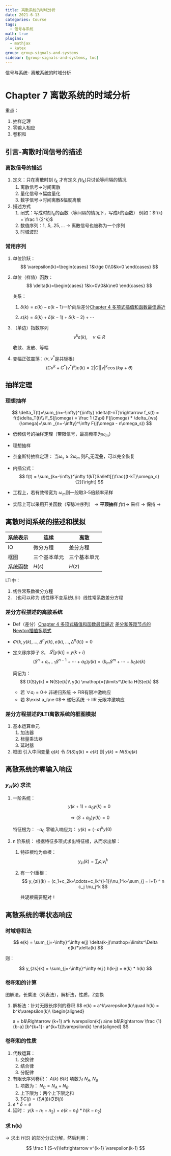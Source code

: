 ```yaml
---
title: 离散系统的时域分析
date: 2021-6-13
categories: Course
tags:
  - 信号与系统
math: true
plugins:
  - mathjax
  - katex
group: group-signals-and-systems
sidebar: [group-signals-and-systems, toc]
---
```



信号与系统- 离散系统的时域分析

<!-- more -->
# Chapter 7 离散系统的时域分析

重点：

1. 抽样定理
2. 零输入相应
3. 卷积和

## 引言-离散时间信号的描述

### 离散信号的描述

1. 定义：只在离散时刻 $t_k$ 才有定义 $f(t_k)$只讨论等间隔的情况
	1. 离散信号→时间离散
	2. 量化信号→幅度量化
	3. 数字信号→时间离散&幅度离散
2. 描述方式
	1. 闭式：写成时刻$t_k$的函数（等间隔的情况下，写成$k$的函数）
		例如：$f(k) = \frac 1 {2^k}$
	2. 数值序列：${1, .5, .25, ...}$
		→ 离散信号也被称为一个序列
	3. 时域波形

### 常用序列

1. 单位阶跃：
	$$
	\varepsilon(k)=\begin{cases} 1&k\ge 0\\0&k<0 \end{cases}
	$$
	
2. 单位（样值）函数：
	$$
	\delta(k)=\begin{cases} 1&k=0\\0&k\ne0 \end{cases}
	$$
	
	关系：
	1. $\delta(k) = \varepsilon(k) - \varepsilon(k-1)$一阶向后差分[Chapter 4 多项式插值和函数最佳逼近](https://www.wolai.com/8PKrK2QpGt2gcpE8jq38tb)
		
	2. $\varepsilon(k) = \delta(k) + \delta(k-1) + \delta(k-2)+\cdots$
3. （单边）指数序列
	$$
	\nu^k\varepsilon(k),\quad \nu\in R
	$$
	
	收敛、发散、等幅
4. 变幅正弦震荡：($\nu,\nu^*$是共轭根）
	$$
	(C\nu^k+C^*(v^*)^k)\varepsilon(k)= 2|C||\nu|^k\cos(k\varphi+\theta)
	$$
	

## 抽样定理

### 理想抽样

$$
\delta_T(t)=\sum_{n=-\infty}^{\infty} \delta(t-nT)\rightarrow f_s(t) = f(t)\delta_T(t)\\
F_S(j\omega) = \frac 1 {2\pi} F(j\omega) * \delta_{ws}(\omega)=\sum _{n=-\infty}^\infty F(j(\omega - n\omega_s))
$$


- 低频信号的抽样定理（带限信号，最高频率为$\omega_m$）
- 理想抽样
- 奈奎斯特抽样定理：
	当$\omega_s \ge 2 \omega_m$ 则$F_s$无混叠，可以完全恢复
- 内插公式：
	$$
	f(t) = \sum_{k=-\infty}^\infty f(kT)Sa\left[{\frac{(t-kT)\omega_s}{2}}\right]
	$$
	
- 工程上，若有效带宽为 $\omega_m$则一般取3-5倍频率采样
- 实际上可以采用开关函数（窄脉冲序列）
	→ **平顶抽样** $f(t)$→ 采样 → 保持 → 

## 离散时间系统的描述和模拟

|系统表示|连续|离散|
|---|---|---|
|IO|微分方程|差分方程|
|框图|三个基本单元|三个基本单元|
|系统函数|$H(s)$|$H(z)$|



LTI中：

1. 线性常系数微分方程
2. （也可以称为 线性移不变系统LSI）线性常系数差分方程

### 差分方程描述的离散系统

- Def（差分）[Chapter 4 多项式插值和函数最佳逼近](https://www.wolai.com/8PKrK2QpGt2gcpE8jq38tb) [差分和等距节点的Newton插值多项式](https://www.wolai.com/jGpcPho7C8HwPLjqMbJFko)
- $\Phi\{k,y(k),...,\Delta^ny(k),e(k),...,\Delta^n(k)\}=0$
- 定义移序算子 $S$， $S^i[y(k)]=y(k+i)$
	$$
	(S^n+a_{n-1} S^{n-1} + \cdots + a_0)y(k) = (b_mS^m + \cdots + b_0)e(k)
	$$
	
	简记为：
	$$
	D(S)y(k) = N(S)e(k)\\
	y(k) \mathop{=}\limits^\Delta  H(S)e(k)
	$$
	
	- 若 $\forall a_i=0$→ 非递归系统 → FIR有限冲激响应
	- 若 $\exist a_i\ne 0$→ 递归系统 → IIR 无限冲激响应

### 差分方程描述的LTI离散系统的框图模拟

1. 基本运算单元
	1. 加法器
	2. 标量乘法器
	3. 延时器
2. 框图
	引入中间变量 $q(k)$
	令 $D(S) q(k) = e(k)$ 则 $y(k) = N(S) q(k)$

## 离散系统的零输入响应

### $y_{zi}(k)$ 求法

1. 一阶系统：
	$$
	y(k+1)+a_0y(k) = 0
	$$
	
	$$
	\Rightarrow (S+a_0) y(k) = 0
	$$
	
	特征根为： $-a_0$
	零输入响应为： $y(k) = (-a)^ky(0)$
2. n 阶系统：
	根据特征多项式求出特征根，从而求出解：
	1. 特征根均为单根：
		$$
		y_{zi}(k) = \sum_i c_i\nu_i^k
		$$
		
	2. 有一个$l$重根：
		$$
		y_{zi}(k) = (c_1+c_2k+\cdots+c_lk^{l-1})\nu_1^k+\sum_{j = l+1} ^ n c_j \nu_j^k
		$$
		
		共轭根需要配对！

## 离散系统的零状态响应

### 时域卷和法

$$
e(k) = \sum_{j=-\infty}^\infty e(j) \delta(k-j)\mathop=\limits^\Delta e(k)*\delta(k)
$$


则：

$$
y_{zs}(k) = \sum_{j=-\infty}^\infty e(j ) h(k-j) = e(k) * h(k)
$$


### 卷积和的计算

图解法，长乘法（列表法），解析法，性质，Z变换

1. 解析法：针对无限长序列的卷积
	$$
	e(k) = a^k\varepsilon(k)\quad h(k) = b^k\varepsilon(k)\\
	\begin{aligned}
	
	a = b&\Rightarrow (k+1) a^k \varepsilon(k)\\
	a\ne b&\Rightarrow \frac {1}{b-a} [b^{k+1}- a^{k+1}]\varepsilon(k)
	\end{aligned} 
	$$
	

### 卷积和的性质

1. 代数运算：
	1. 交换律
	2. 结合律
	3. 分配律
2. 有限长序列卷积： $A(k)$ $B(k)$  项数为 $N_A,N_B$
	1. 项数为： $N_C=N_A+N_B$
	2. 上下限为：两个上下限之和
	3. $\sum C(j) = (\sum A(j))(\sum B(j))$ 
3. $e*\delta = e$
4. 延时： $y(k-n_1-n_2) = e(k-n_1) * h(k-n_2)$

### 求 h(k)

→ 求出 $H(S)$ 的部分分式分解，然后利用：

$$
\frac 1 {S-v}\leftrightarrow v^{k-1} \varepsilon(k-1)
$$




